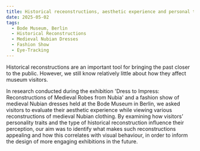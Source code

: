 ```yaml
---
title: Historical receonstructions, aesthetic experience and personal traits
date: 2025-05-02
tags:
  - Bode Museum, Berlin
  - Historical Reconstructions
  - Medieval Nubian Dresses
  - Fashion Show
  - Eye-Tracking
---
```


Historical reconstructions are an important tool for bringing the past closer to the public. However, we still know relatively little about how they affect museum visitors.

In research conducted during the exhibition 'Dress to Impress: Reconstructions of Medieval Robes from Nubia' and a fashion show of medieval Nubian dresses held at the Bode Museum in Berlin, we asked visitors to evaluate their aesthetic experience while viewing various reconstructions of medieval Nubian clothing. By examining how visitors’ personality traits and the type of historical reconstruction influence their perception, our aim was to identify what makes such reconstructions appealing and how this correlates with visual behaviour, in order to inform the design of more engaging exhibitions in the future.

<!--more-->
